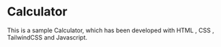 # Calculator
This is a sample Calculator, which has been developed with HTML , CSS , TailwindCSS and Javascript.
